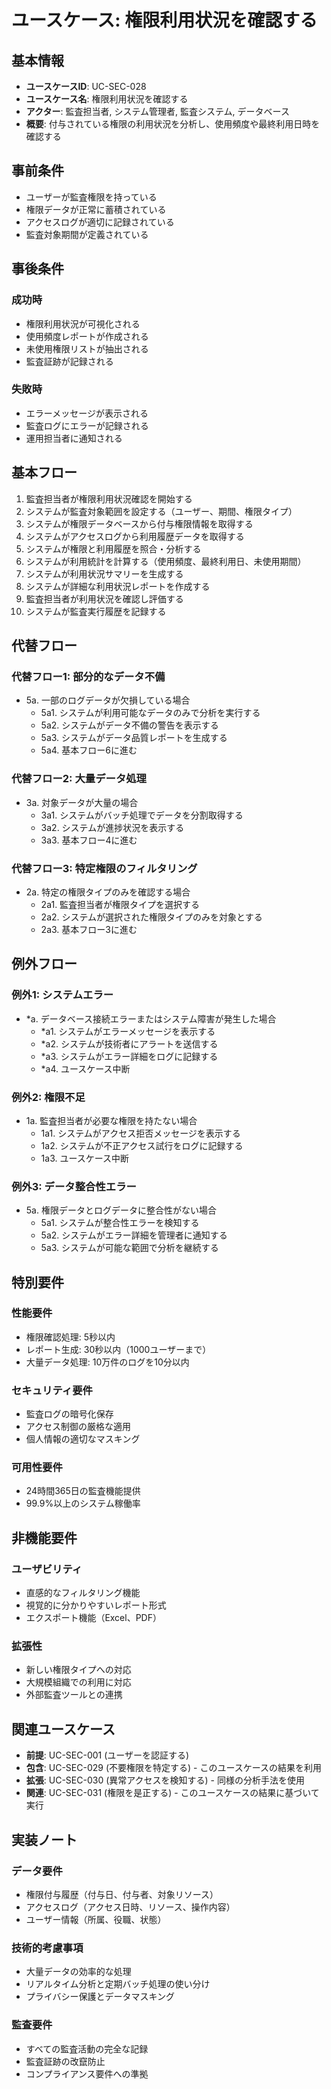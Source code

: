 # ユースケース: 権限利用状況を確認する

## 基本情報

- **ユースケースID**: UC-SEC-028
- **ユースケース名**: 権限利用状況を確認する
- **アクター**: 監査担当者, システム管理者, 監査システム, データベース
- **概要**: 付与されている権限の利用状況を分析し、使用頻度や最終利用日時を確認する

## 事前条件

- ユーザーが監査権限を持っている
- 権限データが正常に蓄積されている
- アクセスログが適切に記録されている
- 監査対象期間が定義されている

## 事後条件

### 成功時
- 権限利用状況が可視化される
- 使用頻度レポートが作成される
- 未使用権限リストが抽出される
- 監査証跡が記録される

### 失敗時
- エラーメッセージが表示される
- 監査ログにエラーが記録される
- 運用担当者に通知される

## 基本フロー

1. 監査担当者が権限利用状況確認を開始する
2. システムが監査対象範囲を設定する（ユーザー、期間、権限タイプ）
3. システムが権限データベースから付与権限情報を取得する
4. システムがアクセスログから利用履歴データを取得する
5. システムが権限と利用履歴を照合・分析する
6. システムが利用統計を計算する（使用頻度、最終利用日、未使用期間）
7. システムが利用状況サマリーを生成する
8. システムが詳細な利用状況レポートを作成する
9. 監査担当者が利用状況を確認し評価する
10. システムが監査実行履歴を記録する

## 代替フロー

### 代替フロー1: 部分的なデータ不備
- 5a. 一部のログデータが欠損している場合
  - 5a1. システムが利用可能なデータのみで分析を実行する
  - 5a2. システムがデータ不備の警告を表示する
  - 5a3. システムがデータ品質レポートを生成する
  - 5a4. 基本フロー6に進む

### 代替フロー2: 大量データ処理
- 3a. 対象データが大量の場合
  - 3a1. システムがバッチ処理でデータを分割取得する
  - 3a2. システムが進捗状況を表示する
  - 3a3. 基本フロー4に進む

### 代替フロー3: 特定権限のフィルタリング
- 2a. 特定の権限タイプのみを確認する場合
  - 2a1. 監査担当者が権限タイプを選択する
  - 2a2. システムが選択された権限タイプのみを対象とする
  - 2a3. 基本フロー3に進む

## 例外フロー

### 例外1: システムエラー
- *a. データベース接続エラーまたはシステム障害が発生した場合
  - *a1. システムがエラーメッセージを表示する
  - *a2. システムが技術者にアラートを送信する
  - *a3. システムがエラー詳細をログに記録する
  - *a4. ユースケース中断

### 例外2: 権限不足
- 1a. 監査担当者が必要な権限を持たない場合
  - 1a1. システムがアクセス拒否メッセージを表示する
  - 1a2. システムが不正アクセス試行をログに記録する
  - 1a3. ユースケース中断

### 例外3: データ整合性エラー
- 5a. 権限データとログデータに整合性がない場合
  - 5a1. システムが整合性エラーを検知する
  - 5a2. システムがエラー詳細を管理者に通知する
  - 5a3. システムが可能な範囲で分析を継続する

## 特別要件

### 性能要件
- 権限確認処理: 5秒以内
- レポート生成: 30秒以内（1000ユーザーまで）
- 大量データ処理: 10万件のログを10分以内

### セキュリティ要件
- 監査ログの暗号化保存
- アクセス制御の厳格な適用
- 個人情報の適切なマスキング

### 可用性要件
- 24時間365日の監査機能提供
- 99.9%以上のシステム稼働率

## 非機能要件

### ユーザビリティ
- 直感的なフィルタリング機能
- 視覚的に分かりやすいレポート形式
- エクスポート機能（Excel、PDF）

### 拡張性
- 新しい権限タイプへの対応
- 大規模組織での利用に対応
- 外部監査ツールとの連携

## 関連ユースケース

- **前提**: UC-SEC-001 (ユーザーを認証する)
- **包含**: UC-SEC-029 (不要権限を特定する) - このユースケースの結果を利用
- **拡張**: UC-SEC-030 (異常アクセスを検知する) - 同様の分析手法を使用
- **関連**: UC-SEC-031 (権限を是正する) - このユースケースの結果に基づいて実行

## 実装ノート

### データ要件
- 権限付与履歴（付与日、付与者、対象リソース）
- アクセスログ（アクセス日時、リソース、操作内容）
- ユーザー情報（所属、役職、状態）

### 技術的考慮事項
- 大量データの効率的な処理
- リアルタイム分析と定期バッチ処理の使い分け
- プライバシー保護とデータマスキング

### 監査要件
- すべての監査活動の完全な記録
- 監査証跡の改竄防止
- コンプライアンス要件への準拠